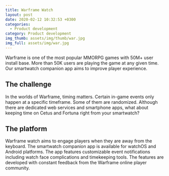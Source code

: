 ```yaml
---
title: Warframe Watch
layout: post
date: 2020-02-12 10:32:53 +0300
categories:
  - Product development
category: Product development
img_thumb: assets/img/thumb/war.jpg
img_full: assets/img/war.jpg
---
```

 Warframe is one of the most popular MMORPG games with 50M+ user install base. More than 50K users are playing the game at any given time. Our smartwatch companion app aims to improve player experience.
<!--more-->

## The challenge
In the worlds of Warframe, timing matters. Certain in-game events only happen at a specific timeframe. Some of them are randomized. Although there are dedicated web services and smartphone apps, what about keeping time on Cetus and Fortuna right from your smartwatch?

## The platform
Warframe watch aims to engage players when they are away from the keyboard. The smartwatch companion app is available for watchOS and Android platforms. The app features customizable event notifications including watch face complications and timekeeping tools. The features are developed with constant feedback from the Warframe online player community. 
